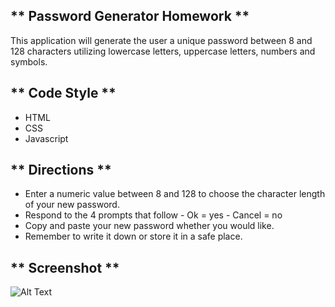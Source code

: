 ** Password Generator Homework **
----------------------------------------
This application will generate the user a unique password between 8 and 128 
characters utilizing lowercase letters, uppercase letters, numbers and symbols. 

** Code Style **
---------------------------------------
- HTML
- CSS
- Javascript

** Directions **
---------------------------------------
- Enter a numeric value between 8 and 128 to choose the character length of 
  your new password. 
- Respond to the 4 prompts that follow
        - Ok = yes
        - Cancel = no 
- Copy and paste your new password whether you would like. 
- Remember to write it down or store it in a safe place. 

** Screenshot **
---------------------------------------
![Alt Text](https://github.com/kylegibson0827/Password-Generator-HW/issues/1)









